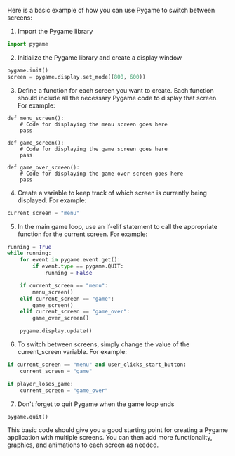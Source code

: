 Here is a basic example of how you can use Pygame to switch between screens:

1. Import the Pygame library

```python
import pygame
```

2. Initialize the Pygame library and create a display window

```python
pygame.init()
screen = pygame.display.set_mode((800, 600))
```

3. Define a function for each screen you want to create. Each function should include all the necessary Pygame code to display that screen. For example:

```
def menu_screen():
    # Code for displaying the menu screen goes here
    pass

def game_screen():
    # Code for displaying the game screen goes here
    pass

def game_over_screen():
    # Code for displaying the game over screen goes here
    pass
```

4. Create a variable to keep track of which screen is currently being displayed. For example:

```python
current_screen = "menu"
```

5. In the main game loop, use an if-elif statement to call the appropriate function for the current screen. For example:

```python
running = True
while running:
    for event in pygame.event.get():
        if event.type == pygame.QUIT:
            running = False

    if current_screen == "menu":
        menu_screen()
    elif current_screen == "game":
        game_screen()
    elif current_screen == "game_over":
        game_over_screen()

    pygame.display.update()
```

6. To switch between screens, simply change the value of the current_screen variable. For example:

```python
if current_screen == "menu" and user_clicks_start_button:
    current_screen = "game"

if player_loses_game:
    current_screen = "game_over"
```

7. Don't forget to quit Pygame when the game loop ends

```
pygame.quit()
```

This basic code should give you a good starting point for creating a Pygame application with multiple screens. You can then add more functionality, graphics, and animations to each screen as needed.
